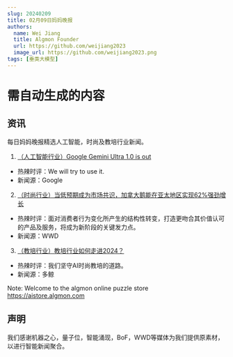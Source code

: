 ```yaml
---
slug: 20240209
title: 02月09日妈妈晚报
authors:
  name: Wei Jiang
  title: Algmon Founder
  url: https://github.com/weijiang2023
  image_url: https://github.com/weijiang2023.png
tags: [垂类大模型]
---
```


# 需自动生成的内容
## 资讯
每日妈妈晚报精选人工智能，时尚及教培行业新闻。

1. [（人工智能行业）Google Gemini Ultra 1.0 is out](https://twitter.com/JeffDean/status/1755578475186913400)
* 热辣时评：We will try to use it.
* 新闻源：Google

2. [（时尚行业）当低预期成为市场共识，加拿大鹅能在亚太地区实现62%强劲增长](https://mp.weixin.qq.com/s/WUNV_TsPUpmRsSzlGExpAQ)
* 热辣时评：面对消费者行为变化所产生的结构性转变，打造更吻合其价值认可的产品及服务，将成为新阶段的关键发力点。
* 新闻源：WWD

3. [（教培行业）教培行业如何走进2024？](https://mp.weixin.qq.com/s/cSLFle_R37SvIq6WwT5N7g)
* 热辣时评：我们坚守AI时尚教培的道路。
* 新闻源：多鲸

Note: Welcome to the algmon online puzzle store https://aistore.algmon.com

## 声明

我们感谢机器之心，量子位，智能涌现，BoF，WWD等媒体为我们提供原素材，以进行智能新闻聚合。
